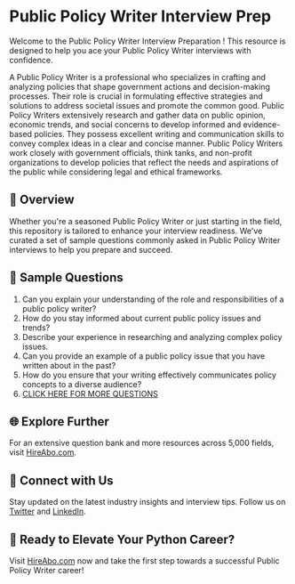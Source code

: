 # Public Policy Writer Interview Prep

Welcome to the Public Policy Writer Interview Preparation ! This resource is designed to help you ace your Public Policy Writer interviews with confidence.

A Public Policy Writer is a professional who specializes in crafting and analyzing policies that shape government actions and decision-making processes. Their role is crucial in formulating effective strategies and solutions to address societal issues and promote the common good. Public Policy Writers extensively research and gather data on public opinion, economic trends, and social concerns to develop informed and evidence-based policies. They possess excellent writing and communication skills to convey complex ideas in a clear and concise manner. Public Policy Writers work closely with government officials, think tanks, and non-profit organizations to develop policies that reflect the needs and aspirations of the public while considering legal and ethical frameworks.

## 🚀 Overview

Whether you're a seasoned Public Policy Writer or just starting in the field, this repository is tailored to enhance your interview readiness. We've curated a set of sample questions commonly asked in Public Policy Writer interviews to help you prepare and succeed.

## 📝 Sample Questions

1. Can you explain your understanding of the role and responsibilities of a public policy writer?
2. How do you stay informed about current public policy issues and trends?
3. Describe your experience in researching and analyzing complex policy issues.
4. Can you provide an example of a public policy issue that you have written about in the past?
5. How do you ensure that your writing effectively communicates policy concepts to a diverse audience?
6. [CLICK HERE FOR MORE QUESTIONS](https://hireabo.com/job/17_2_15/Public%20Policy%20Writer)

## 🌐 Explore Further

For an extensive question bank and more resources across 5,000 fields, visit [HireAbo.com](https://www.hireabo.com).

## 📱 Connect with Us

Stay updated on the latest industry insights and interview tips. Follow us on [Twitter](https://twitter.com/hireabo) and [LinkedIn](https://www.linkedin.com/in/hire-abo-3609972a8/).

## 🚀 Ready to Elevate Your Python Career?

Visit [HireAbo.com](https://www.hireabo.com) now and take the first step towards a successful Public Policy Writer career!